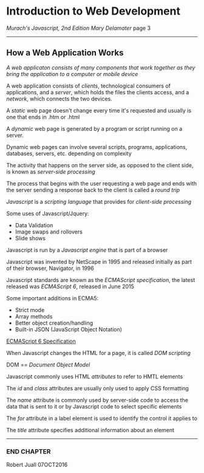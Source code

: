 # Introduction to Web Development

*Murach's Javascript, 2nd Edition*
*Mary Delamater*
page 3

***

## How a Web Application Works

*A web applicaton consists of many components that work together as they bring the application to a computer or mobile device*

A web application consists of *clients*, technological consumers of applications, and a *server*, which holds the files the clients access, and a *network*, which connects the two devices.

A *static* web page doesn't change every time it's requested and usually is one that ends in .htm or .html

A *dynamic* web page is generated by a program or script running on a server.

Dynamic web pages can involve several scripts, programs, applications, databases, servers, etc. depending on complexity

The activity that happens on the server side, as opposed to the client side, is known as *server-side processing*

The process that begins with the user requesting a web page and ends with the server sending a response back to the client is called a *round trip*

*Javascript* is a *scripting language* that provides for *client-side processing*

Some uses of Javascript/Jquery:
  * Data Validation
  * Image swaps and rollovers
  * Slide shows

Javascript is run by a *Javascript engine* that is part of a browser

Javascript was invented by NetScape in 1995 and released initially as part of their browser, Navigator, in 1996

Javascript standards are known as the *ECMAScript specification*, the latest released was *ECMAScript 6*, released in June 2015

Some important additions in ECMA5:
  * Strict mode
  * Array methods
  * Better object creation/handling
  * Built-in JSON (JavaScript Object Notation)
  
[ECMAScript 6 Specification](http://www.ecma-international.org/ecma-262/6.0/index.html)

When Javascript changes the HTML for a page, it is called *DOM scripting*

DOM == *Document Object Model*

Javascript commonly uses HTML *attributes* to refer to HMTL elements

The *id* and *class* attributes are usually only used to apply CSS formatting

The *name* attribute is commonly used by server-side code to access the data that is sent to it or by Javascript code to select specific elements

The *for* attribute in a label element is used to identify the control it applies to

The *title* attribute specifies additional information about an element

***

### END CHAPTER
Robert Juall
07OCT2016